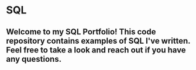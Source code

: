 # SQL
## Welcome to my SQL Portfolio! This code repository contains examples of SQL I've written. Feel free to take a look and reach out if you have any questions.

